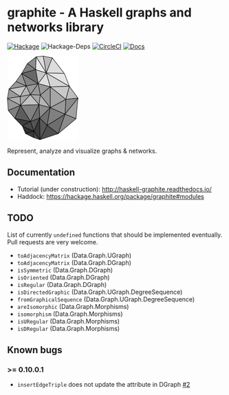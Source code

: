 # graphite - A Haskell graphs and networks library

[![Hackage](https://img.shields.io/hackage/v/graphite.svg)](https://hackage.haskell.org/package/graphite)
![Hackage-Deps](https://img.shields.io/hackage-deps/v/graphite.svg)
[![CircleCI](https://img.shields.io/circleci/project/github/alx741/graphite.svg)](https://circleci.com/gh/alx741/graphite)
[![Docs](https://readthedocs.org/projects/haskell-graphite/badge/?version=latest)](http://haskell-graphite.readthedocs.io/)

![Graphite Logo](./logo/logo.png)

Represent, analyze and visualize graphs & networks.


## Documentation

* Tutorial (under construction): http://haskell-graphite.readthedocs.io/
* Haddock: https://hackage.haskell.org/package/graphite#modules

## TODO

List of currently `undefined` functions that should be implemented eventually.
Pull requests are very welcome.

- `toAdjacencyMatrix`     (Data.Graph.UGraph)
- `toAdjacencyMatrix`     (Data.Graph.DGraph)
- `isSymmetric`           (Data.Graph.DGraph)
- `isOriented`            (Data.Graph.DGraph)
- `isRegular`             (Data.Graph.DGraph)
- `isDirectedGraphic`     (Data.Graph.UGraph.DegreeSequence)
- `fromGraphicalSequence` (Data.Graph.UGraph.DegreeSequence)
- `areIsomorphic`         (Data.Graph.Morphisms)
- `isomorphism`           (Data.Graph.Morphisms)
- `isURegular`            (Data.Graph.Morphisms)
- `isDRegular`            (Data.Graph.Morphisms)


## Known bugs

### >= 0.10.0.1

- `insertEdgeTriple` does not update the attribute in DGraph [#2](https://github.com/alx741/graphite/issues/2)
